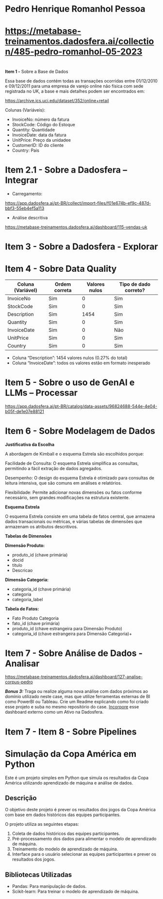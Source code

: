 # **Pedro Henrique Romanhol Pessoa**

# <https://metabase-treinamentos.dadosfera.ai/collection/485-pedro-romanhol-05-2023>

#

**Item 1 -** Sobre a Base de Dados

Essa base de dados contém todas as transações ocorridas entre 01/12/2010 e 09/12/2011 para uma empresa de varejo online não física com sede registrada no UK, a base e mais detalhes podem ser encontrados em:

<https://archive.ics.uci.edu/dataset/352/online+retail>

Colunas (Variáveis):

- InvoiceNo: número da fatura
- StockCode: Código do Estoque
- Quantity: Quantidade
- InvoiceDate: data da fatura
- UnitPrice: Preço da unidadee
- CustomerID: ID do cliente
- Country: Pais

# **Item 2.1 -** Sobre a Dadosfera – Integrar

- Carregamento:

<https://app.dadosfera.ai/pt-BR/collect/import-files/f01e674b-ef9c-487d-bbf3-55eb4ef5a113>

- Análise descritiva

<https://metabase-treinamentos.dadosfera.ai/dashboard/115-vendas-uk>

# **Item 3 -** Sobre a Dadosfera - Explorar

# **Item 4 -** Sobre Data Quality

| Coluna (Variável) | Ordem correta | Valores nulos | Tipo de dado correto? |
| --- | --- | --- | --- |
| InvoiceNo | Sim | 0   | Sim |
| StockCode | Sim | 0   | Sim |
| Description | Sim | 1454 | Sim |
| Quantity | Sim | 0   | Sim |
| InvoiceDate | Sim | 0   | Não |
| UnitPrice | Sim | 0   | Sim |
| Country | Sim | 0   | Sim |

- Coluna “Description”: 1454 valores nulos (0.27% do total)
- Coluna “InvoiceDate”: todos os valores estão em formato inesperado

# **Item 5 -** Sobre o uso de GenAI e LLMs – Processar

<https://app.dadosfera.ai/pt-BR/catalog/data-assets/96824688-544e-4e04-b05f-de1e07e88121>

# Item 6 - Sobre Modelagem de Dados

**Justificativa da Escolha**

A abordagem de Kimball e o esquema Estrela são escolhidos porque:

Facilidade de Consulta: O esquema Estrela simplifica as consultas, permitindo a fácil extração de dados agregados.

Desempenho: O design do esquema Estrela é otimizado para consultas de leitura intensiva, que são comuns em análises e relatórios.

Flexibilidade: Permite adicionar novas dimensões ou fatos conforme necessário, sem grandes modificações na estrutura existente.

**Esquema Estrela**

O esquema Estrela consiste em uma tabela de fatos central, que armazena dados transacionais ou métricas, e várias tabelas de dimensões que armazenam os atributos descritivos.

**Tabelas de Dimensões**

**Dimensão Produto:**

- produto_id (chave primária)
- docid
- titulo
- Descricao

**Dimensão Categoria:**

- categoria_id (chave primária)
- categoria
- categoria_label

**Tabela de Fatos:**

- Fato Produto Categoria
- fato_id (chave primária)
- produto_id (chave estrangeira para Dimensão Produto)
- categoria_id (chave estrangeira para Dimensão Categoria)+

# **Item 7 -** Sobre Análise de Dados - Analisar

<https://metabase-treinamentos.dadosfera.ai/dashboard/127-analise-corpus-pedro>

**_Bonus 3:_** Traga ou realize alguma nova análise com dados próximos ao domínio utilizado neste case, mas que utilize ferramentas externas de BI como PowerBI ou Tableau. Crie um Readme explicando como foi criado esse projeto e suba no mesmo repositório do case. [Incorpore](https://www.google.com/url?q=https://docs.dadosfera.ai/docs/carregar-ativos-manualmente&sa=D&source=editors&ust=1716474247010282&usg=AOvVaw2v2hMI7iO8ZjF_abZYBBZF) esse dashboard externo como um Ativo na Dadosfera.

# **Item 7 -** Item  8 - Sobre Pipelines

# Simulação da Copa América em Python

Este é um projeto simples em Python que simula os resultados da Copa América utilizando aprendizado de máquina e análise de dados.

## Descrição

O objetivo deste projeto é prever os resultados dos jogos da Copa América com base em dados históricos das equipes participantes.

O projeto utiliza as seguintes etapas:

1. Coleta de dados históricos das equipes participantes.
2. Pré-processamento dos dados para alimentar o modelo de aprendizado de máquina.
3. Treinamento do modelo de aprendizado de máquina.
4. Interface para o usuário selecionar as equipes participantes e prever os resultados dos jogos.

## Bibliotecas Utilizadas

- Pandas: Para manipulação de dados.
- Scikit-learn: Para treinar o modelo de aprendizado de máquina.

